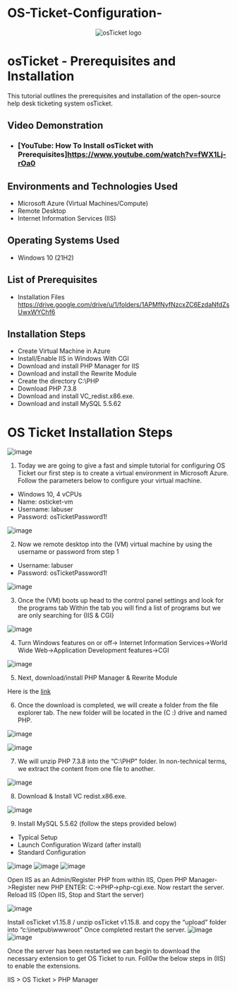 # OS-Ticket-Configuration-
<p align="center">
<img src="https://i.imgur.com/Clzj7Xs.png" alt="osTicket logo"/>
</p>

<h1>osTicket - Prerequisites and Installation</h1>
This tutorial outlines the prerequisites and installation of the open-source help desk ticketing system osTicket.<br />


<h2>Video Demonstration</h2>

- ### [YouTube: How To Install osTicket with Prerequisites]https://www.youtube.com/watch?v=fWX1Lj-rOa0

<h2>Environments and Technologies Used</h2>

- Microsoft Azure (Virtual Machines/Compute)
- Remote Desktop
- Internet Information Services (IIS)

<h2>Operating Systems Used </h2>

- Windows 10</b> (21H2)

<h2>List of Prerequisites</h2>

- Installation Files https://drive.google.com/drive/u/1/folders/1APMfNyfNzcxZC6EzdaNfdZsUwxWYChf6

<h2>Installation Steps</h2>

- Create Virtual Machine in Azure
- Install/Enable IIS in Windows With CGI
- Download and install PHP Manager for IIS
- Download and install the Rewrite Module
- Create the directory C:\PHP
- Download PHP 7.3.8
- Download and install VC_redist.x86.exe.
- Download and install MySQL 5.5.62

# OS Ticket Installation Steps



![image](https://github.com/user-attachments/assets/df01ab9f-44ad-4fa4-b27c-7a5bfe4bc0b1)



1. Today we are going to give a fast and simple tutorial for configuring OS Ticket our first step is to create a virtual environment in Microsoft Azure. Follow the parameters below to configure your virtual machine.
 
- Windows 10, 4 vCPUs
- Name: osticket-vm
- Username: labuser
- Password: osTicketPassword1!



![image](https://github.com/user-attachments/assets/7f7ebc56-e770-4aaf-9a0b-3817761727dc)

2. Now we remote desktop into the (VM) virtual machine by using the username or password from step 1
- Username: labuser
- Password: osTicketPassword1!



![image](https://github.com/user-attachments/assets/02f017e2-793d-4d9a-9bd9-67c3e4abe687)

3. Once the (VM) boots up head to the control panel settings and look for the programs tab Within the tab you will find a list of programs but we are only searching for {IIS & CGI}


![image](https://github.com/user-attachments/assets/2fd7ea20-3247-4295-93bb-52774d40deb0)

4. Turn Windows features on or off-> Internet Information Services->World Wide Web->Application Development features->CGI

![image](https://github.com/user-attachments/assets/f1cc7a35-aeff-4a9d-878d-d1a20d9a103d)

5. Next, download/install PHP Manager & Rewrite Module 

Here is the [link](https://drive.google.com/drive/u/0/folders/1APMfNyfNzcxZC6EzdaNfdZsUwxWYChf6)

6. Once the download is completed, we will create a folder from the file explorer tab. The new folder will be located in the (C :) drive and named PHP. 

![image](https://github.com/user-attachments/assets/af8132a7-3b01-4d77-a9ba-9eb04cafab93)

![image](https://github.com/user-attachments/assets/c8b7e497-10af-4572-b23a-ab52eb98805a)

7. We will unzip PHP 7.3.8 into the “C:\PHP” folder. In non-technical terms, we extract the content from one file to another. 

![image](https://github.com/user-attachments/assets/7ebd3087-c18c-401e-bef2-eac92ef16bb8)

8. Download & Install VC redist.x86.exe. 

![image](https://github.com/user-attachments/assets/1f5bd3f6-52f7-42dc-bbad-6b622b3276e3)


9. Install MySQL 5.5.62 (follow the steps provided below)

- Typical Setup
- Launch Configuration Wizard (after install)
- Standard Configuration

![image](https://github.com/user-attachments/assets/31415b2b-77e8-4914-8bca-9b0766ebe8f5)
![image](https://github.com/user-attachments/assets/24498a28-eeef-42b6-9af3-774840a70c54)
![image](https://github.com/user-attachments/assets/f61fdb68-7f47-4d72-919e-af64147d9827)

Open IIS as an Admin/Register PHP from within IIS, Open PHP Manager->Register new PHP ENTER: C:->PHP->php-cgi.exe. Now restart the server.
Reload IIS (Open IIS, Stop and Start the server)

![image](https://github.com/user-attachments/assets/f5fdb55f-0f4c-4429-a9f8-3382a495ddc2)

Install osTicket v1.15.8 / unzip osTicket v1.15.8. and copy the “upload” folder into “c:\inetpub\wwwroot” Once completed restart the server.
![image](https://github.com/user-attachments/assets/bd7b5170-c03a-45a8-a087-29cc263f9127)
![image](https://github.com/user-attachments/assets/324c8f37-55a4-4605-881d-aa4a062d46d3)

Once the server has been restarted we can begin to download the necessary extension to get OS Ticket to run. Foll0w the below steps in (IIS) to enable the extensions.

IIS > OS Ticket > PHP Manager



